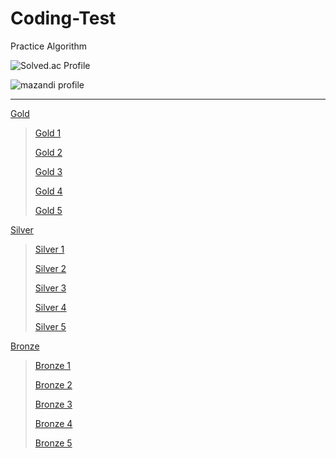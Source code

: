 # Coding-Test

Practice Algorithm

![![Solved.ac Profile](http://mazassumnida.wtf/api/v2/generate_badge?boj=nimod1234)](https://solved.ac/nimod1234/)

![![mazandi profile](http://mazandi.herokuapp.com/api?handle=nimod1234&theme=dark)](https://solved.ac/nimod1234/)

---

[Gold](/Gold/)

> [Gold 1](/Gold/Gold%201/)
>
> [Gold 2](/Gold/Gold%202/)
>
> [Gold 3](/Gold/Gold%203/)
>
> [Gold 4](/Gold/Gold%204/)
>
> [Gold 5](/Gold/Gold%205/)

[Silver](/Silver/)

> [Silver 1](/silver/Silver%201/)
>
> [Silver 2](/silver/Silver%202/)
>
> [Silver 3](/silver/Silver%203/)
>
> [Silver 4](/silver/Silver%204/)
>
> [Silver 5](/silver/Silver%205/)

[Bronze](/Bronze/)

> [Bronze 1](/Bronze/Bronze%201/)
>
> [Bronze 2](/Bronze/Bronze%202/)
>
> [Bronze 3](/Bronze/Bronze%203/)
>
> [Bronze 4](/Bronze/Bronze%204/)
>
> [Bronze 5](/Bronze/Bronze%205/)
